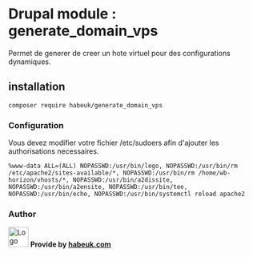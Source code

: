 # Drupal module : generate_domain_vps

Permet de generer de creer un hote virtuel pour des configurations dynamiques.

## installation

```
composer require habeuk/generate_domain_vps
```

### Configuration 
Vous devez modifier votre fichier /etc/sudoers afin d'ajouter les authorisations necessaires.

```
%www-data ALL=(ALL) NOPASSWD:/usr/bin/lego, NOPASSWD:/usr/bin/rm /etc/apache2/sites-available/*, NOPASSWD:/usr/bin/rm /home/wb-horizon/vhosts/*, NOPASSWD:/usr/bin/a2dissite, NOPASSWD:/usr/bin/a2ensite, NOPASSWD:/usr/bin/tee, NOPASSWD:/usr/bin/echo, NOPASSWD:/usr/bin/systemctl reload apache2
```

### Author

<div>
<img alt="Logo habeuk" src="https://habeuk.com/sites/default/files/styles/medium/public/2023-08/logo-habeuk.png" height="40px">
<strong> Provide by <a href="https://habeuk.com/" target="_blank"> habeuk.com </a> </strong>
</div>